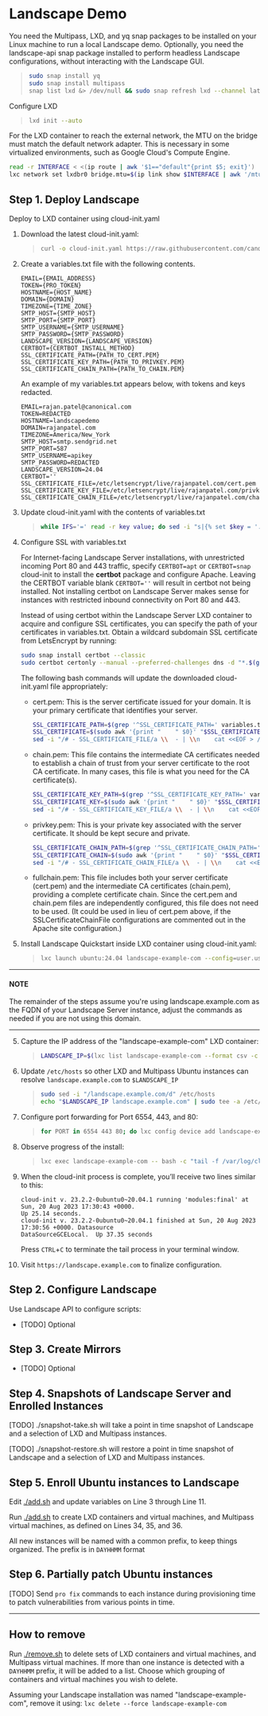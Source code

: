 # Landscape Demo

You need the Multipass, LXD, and yq snap packages to be installed on your Linux machine to run a local Landscape demo. Optionally, you need the landscape-api snap package installed to perform headless Landscape configurations, without interacting with the Landscape GUI.

> ```bash
> sudo snap install yq
> sudo snap install multipass
> snap list lxd &> /dev/null && sudo snap refresh lxd --channel latest/stable || sudo snap install lxd --channel latest/stable
> ```

Configure LXD
> ```bash
> lxd init --auto
> ```

For the LXD container to reach the external network, the MTU on the bridge must match the default network adapter. This is necessary in some virtualized environments, such as Google Cloud's Compute Engine.
```bash
read -r INTERFACE < <(ip route | awk '$1=="default"{print $5; exit}')
lxc network set lxdbr0 bridge.mtu=$(ip link show $INTERFACE | awk '/mtu/ {print $5}')
```

## Step 1. Deploy Landscape

Deploy to LXD container using cloud-init.yaml

1.  Download the latest cloud-init.yaml:

    > ```bash
    > curl -o cloud-init.yaml https://raw.githubusercontent.com/canonical/landscape-scripts/main/provisioning/cloud-init-quickstart.yaml
    > ```

2.  Create a variables.txt file with the following contents.

    ```text
    EMAIL={EMAIL_ADDRESS}
    TOKEN={PRO_TOKEN}
    HOSTNAME={HOST_NAME}
    DOMAIN={DOMAIN}
    TIMEZONE={TIME_ZONE}
    SMTP_HOST={SMTP_HOST}
    SMTP_PORT={SMTP_PORT}
    SMTP_USERNAME={SMTP_USERNAME}
    SMTP_PASSWORD={SMTP_PASSWORD}
    LANDSCAPE_VERSION={LANDSCAPE_VERSION}
    CERTBOT={CERTBOT_INSTALL_METHOD}
    SSL_CERTIFICATE_PATH={PATH_TO_CERT.PEM}
    SSL_CERTIFICATE_KEY_PATH={PATH_TO_PRIVKEY.PEM}
    SSL_CERTIFICATE_CHAIN_PATH={PATH_TO_CHAIN.PEM}
    ```

    An example of my variables.txt appears below, with tokens and keys redacted.

    ```text
    EMAIL=rajan.patel@canonical.com
    TOKEN=REDACTED
    HOSTNAME=landscapedemo
    DOMAIN=rajanpatel.com
    TIMEZONE=America/New_York
    SMTP_HOST=smtp.sendgrid.net
    SMTP_PORT=587
    SMTP_USERNAME=apikey
    SMTP_PASSWORD=REDACTED
    LANDSCAPE_VERSION=24.04
    CERTBOT=''
    SSL_CERTIFICATE_FILE=/etc/letsencrypt/live/rajanpatel.com/cert.pem
    SSL_CERTIFICATE_KEY_FILE=/etc/letsencrypt/live/rajanpatel.com/privkey.pem
    SSL_CERTIFICATE_CHAIN_FILE=/etc/letsencrypt/live/rajanpatel.com/chain.pem
    ```

3.  Update cloud-init.yaml with the contents of variables.txt

    > ```bash
    > while IFS='=' read -r key value; do sed -i "s|{% set $key = '.*' %}|{% set $key = '$value' %}|" cloud-init.yaml; done < variables.txt
    > ```

4.  Configure SSL with variables.txt

    For Internet-facing Landscape Server installations, with unrestricted incoming Port 80 and 443 traffic, specify `CERTBOT=apt` or `CERTBOT=snap` cloud-init to install the **certbot** package and configure Apache. Leaving the CERTBOT variable blank `CERTBOT=''` will result in certbot not being installed. Not installing certbot on Landscape Server makes sense for instances with restricted inbound connectivity on Port 80 and 443.

    Instead of using certbot within the Landscape Server LXD container to acquire and configure SSL certificates, you can specify the path of your certificates in variables.txt. Obtain a wildcard subdomain SSL certificate from LetsEncrypt by running:
    
    ```bash
    sudo snap install certbot --classic
    sudo certbot certonly --manual --preferred-challenges dns -d "*.$(grep '^DOMAIN=' variables.txt | cut -d'=' -f2)"
    ```
    
    The following bash commands will update the downloaded cloud-init.yaml file appropriately:

    -  cert.pem: This is the server certificate issued for your domain. It is your primary certificate that identifies your server.

       ```bash
       SSL_CERTIFICATE_PATH=$(grep '^SSL_CERTIFICATE_PATH=' variables.txt | cut -d'=' -f2)
       SSL_CERTIFICATE=$(sudo awk '{print "    " $0}' "$SSL_CERTIFICATE_PATH" | sed ':a;N;$!ba;s/\n/\\n/g')
       sed -i "/# - SSL_CERTIFICATE_FILE/a \\  - | \\n    cat <<EOF > /etc/ssl/certs/landscape_server.pem\\n${SSL_CERTIFICATE}\\n    EOF" cloud-init.yaml
       ```

    -  chain.pem: This file contains the intermediate CA certificates needed to establish a chain of trust from your server certificate to the root CA certificate. In many cases, this file is what you need for the CA certificate(s).

       ```bash
       SSL_CERTIFICATE_KEY_PATH=$(grep '^SSL_CERTIFICATE_KEY_PATH=' variables.txt | cut -d'=' -f2)
       SSL_CERTIFICATE_KEY=$(sudo awk '{print "    " $0}' "$SSL_CERTIFICATE_KEY_PATH" | sed ':a;N;$!ba;s/\n/\\n/g')
       sed -i "/# - SSL_CERTIFICATE_KEY_FILE/a \\  - | \\n    cat <<EOF > /etc/ssl/certs/landscape_server.pem\\n${SSL_CERTIFICATE_KEY}\\n    EOF" cloud-init.yaml
       ```

    - privkey.pem: This is your private key associated with the server certificate. It should be kept secure and private.

      ```bash
      SSL_CERTIFICATE_CHAIN_PATH=$(grep '^SSL_CERTIFICATE_CHAIN_PATH=' variables.txt | cut -d'=' -f2)
      SSL_CERTIFICATE_CHAIN=$(sudo awk '{print "    " $0}' "$SSL_CERTIFICATE_CHAIN_PATH" | sed ':a;N;$!ba;s/\n/\\n/g')
      sed -i "/# - SSL_CERTIFICATE_CHAIN_FILE/a \\  - | \\n    cat <<EOF > /etc/ssl/certs/landscape_server.pem\\n${SSL_CERTIFICATE_CHAIN}\\n    EOF" cloud-init.yaml
      ```

    -  fullchain.pem: This file includes both your server certificate (cert.pem) and the intermediate CA certificates (chain.pem), providing a complete certificate chain. Since the cert.pem and chain.pem files are independently configured, this file does not need to be used. (It could be used in lieu of cert.pem above, if the SSLCertificateChainFile configurations are commented out in the Apache site configuration.)

4.  Install Landscape Quickstart inside LXD container using cloud-init.yaml:

    > ```bash
    > lxc launch ubuntu:24.04 landscape-example-com --config=user.user-data="$(cat cloud-init.yaml)"
    > ```

---

#### NOTE

The remainder of the steps assume you're using landscape.example.com as the FQDN of your Landscape Server instance, adjust the commands as needed if you are not using this domain.

---

5.  Capture the IP address of the "landscape-example-com" LXD container:

    > ```bash
    > LANDSCAPE_IP=$(lxc list landscape-example-com --format csv -c 4 | awk '{print $1}')
    > ```

6.  Update `/etc/hosts` so other LXD and Multipass Ubuntu instances can resolve `landscape.example.com` to `$LANDSCAPE_IP`

    > ```bash
    > sudo sed -i "/landscape.example.com/d" /etc/hosts
    > echo "$LANDSCAPE_IP landscape.example.com" | sudo tee -a /etc/hosts > /dev/null
    > ```

6.  Configure port forwarding for Port 6554, 443, and 80:

    > ```bash
    > for PORT in 6554 443 80; do lxc config device add landscape-example-com tcp${PORT}proxyv4 proxy listen=tcp:0.0.0.0:${PORT} connect=tcp:${LANDSCAPE_IP}:${PORT}; done
    > ```

7.  Observe progress of the install:

    > ```bash
    > lxc exec landscape-example-com -- bash -c "tail -f /var/log/cloud-init-output.log"
    > ```

8.  When the cloud-init process is complete, you’ll receive two lines similar to this:

    ```text
    cloud-init v. 23.2.2-0ubuntu0~20.04.1 running 'modules:final' at Sun, 20 Aug 2023 17:30:43 +0000. 
    Up 25.14 seconds.
    cloud-init v. 23.2.2-0ubuntu0~20.04.1 finished at Sun, 20 Aug 2023 17:30:56 +0000. Datasource 
    DataSourceGCELocal.  Up 37.35 seconds
    ```

    Press `CTRL`+`C` to terminate the tail process in your terminal window.

9.  Visit `https://landscape.example.com` to finalize configuration.

## Step 2. Configure Landscape

Use Landscape API to configure scripts:

- [TODO] Optional

## Step 3. Create Mirrors

- [TODO] Optional

## Step 4. Snapshots of Landscape Server and Enrolled Instances

[TODO] ./snapshot-take.sh will take a point in time snapshot of Landscape and a selection of LXD and Multipass instances.

[TODO] ./snapshot-restore.sh will restore a point in time snapshot of Landscape and a selection of LXD and Multipass instances.

## Step 5. Enroll Ubuntu instances to Landscape

Edit [./add.sh](add.sh) and update variables on Line 3 through Line 11.

Run [./add.sh](add.sh) to create LXD containers and virtual machines, and Multipass virtual machines, as defined on Lines 34, 35, and 36.

All new instances will be named with a common prefix, to keep things organized. The prefix is in `DAYHHMM` format

## Step 6. Partially patch Ubuntu instances

[TODO] Send `pro fix` commands to each instance during provisioning time to patch vulnerabilities from various points in time.

---

## How to remove

Run [./remove.sh](remove.sh) to delete sets of LXD containers and virtual machines, and Multipass virtual machines. If more than one instance is detected with a `DAYHHMM` prefix, it will be added to a list. Choose which grouping of containers and virtual machines you wish to delete.

Assuming your Landscape installation was named "landscape-example-com", remove it using: `lxc delete --force landscape-example-com`